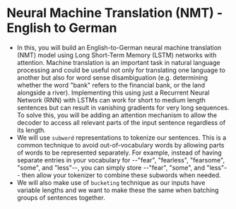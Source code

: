 # Neural Machine Translation (NMT) - English to German
- In this, you will build an English-to-German neural machine translation (NMT) model using Long Short-Term Memory (LSTM) networks with attention.  Machine translation is an important task in natural language processing and could be useful not only for translating one language to another but also for word sense disambiguation (e.g. determining whether the word "bank" refers to the financial bank, or the land alongside a river). Implementing this using just a Recurrent Neural Network (RNN) with LSTMs can work for short to medium length sentences but can result in vanishing gradients for very long sequences. To solve this, you will be adding an attention mechanism to allow the decoder to access all relevant parts of the input sentence regardless of its length.
- We will use `subword` representations to tokenize our sentences. This is a common technique to avoid out-of-vocabulary words by allowing parts of words to be represented separately. For example, instead of having separate entries in your vocabulary for --"fear", "fearless", "fearsome", "some", and "less"--, you can simply store --"fear", "some", and "less"-- then allow your tokenizer to combine these subwords when needed.
- We will also make use of `bucketing` technique as our inputs have variable lengths and we want to make these the same when batching groups of sentences together.
